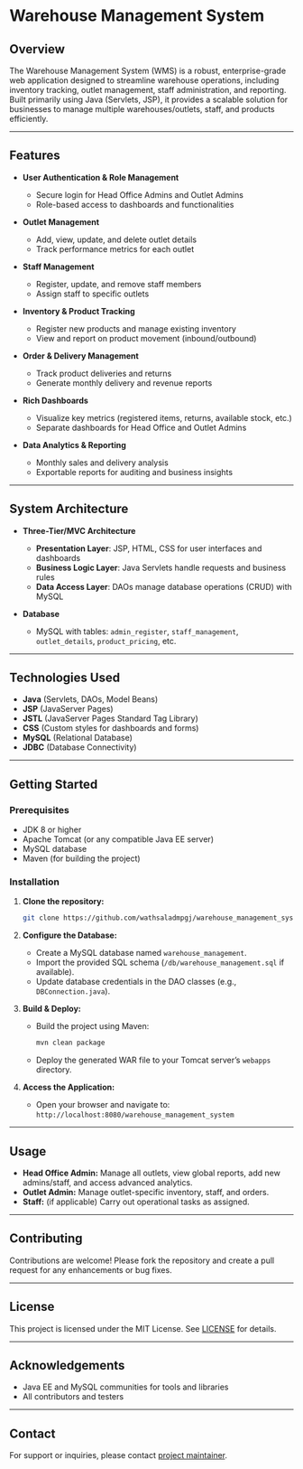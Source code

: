 # Warehouse Management System

## Overview

The Warehouse Management System (WMS) is a robust, enterprise-grade web application designed to streamline warehouse operations, including inventory tracking, outlet management, staff administration, and reporting. Built primarily using Java (Servlets, JSP), it provides a scalable solution for businesses to manage multiple warehouses/outlets, staff, and products efficiently.

---

## Features

- **User Authentication & Role Management**
  - Secure login for Head Office Admins and Outlet Admins
  - Role-based access to dashboards and functionalities

- **Outlet Management**
  - Add, view, update, and delete outlet details
  - Track performance metrics for each outlet

- **Staff Management**
  - Register, update, and remove staff members
  - Assign staff to specific outlets

- **Inventory & Product Tracking**
  - Register new products and manage existing inventory
  - View and report on product movement (inbound/outbound)

- **Order & Delivery Management**
  - Track product deliveries and returns
  - Generate monthly delivery and revenue reports

- **Rich Dashboards**
  - Visualize key metrics (registered items, returns, available stock, etc.)
  - Separate dashboards for Head Office and Outlet Admins

- **Data Analytics & Reporting**
  - Monthly sales and delivery analysis
  - Exportable reports for auditing and business insights

---

## System Architecture

- **Three-Tier/MVC Architecture**
  - **Presentation Layer**: JSP, HTML, CSS for user interfaces and dashboards
  - **Business Logic Layer**: Java Servlets handle requests and business rules
  - **Data Access Layer**: DAOs manage database operations (CRUD) with MySQL

- **Database**
  - MySQL with tables: `admin_register`, `staff_management`, `outlet_details`, `product_pricing`, etc.

---

## Technologies Used

- **Java** (Servlets, DAOs, Model Beans)
- **JSP** (JavaServer Pages)
- **JSTL** (JavaServer Pages Standard Tag Library)
- **CSS** (Custom styles for dashboards and forms)
- **MySQL** (Relational Database)
- **JDBC** (Database Connectivity)

---

## Getting Started

### Prerequisites

- JDK 8 or higher
- Apache Tomcat (or any compatible Java EE server)
- MySQL database
- Maven (for building the project)

### Installation

1. **Clone the repository:**
   ```bash
   git clone https://github.com/wathsaladmpgj/warehouse_management_system.git
   ```

2. **Configure the Database:**
   - Create a MySQL database named `warehouse_management`.
   - Import the provided SQL schema (`/db/warehouse_management.sql` if available).
   - Update database credentials in the DAO classes (e.g., `DBConnection.java`).

3. **Build & Deploy:**
   - Build the project using Maven:
     ```bash
     mvn clean package
     ```
   - Deploy the generated WAR file to your Tomcat server’s `webapps` directory.

4. **Access the Application:**
   - Open your browser and navigate to:  
     `http://localhost:8080/warehouse_management_system`

---

## Usage

- **Head Office Admin:** Manage all outlets, view global reports, add new admins/staff, and access advanced analytics.
- **Outlet Admin:** Manage outlet-specific inventory, staff, and orders.
- **Staff:** (if applicable) Carry out operational tasks as assigned.

---

## Contributing

Contributions are welcome! Please fork the repository and create a pull request for any enhancements or bug fixes.

---

## License

This project is licensed under the MIT License. See [LICENSE](LICENSE) for details.

---

## Acknowledgements

- Java EE and MySQL communities for tools and libraries
- All contributors and testers

---

## Contact

For support or inquiries, please contact [project maintainer](mailto:your-email@example.com).

